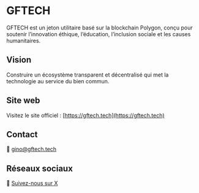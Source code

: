 # GFTECH

GFTECH est un jeton utilitaire basé sur la blockchain Polygon, conçu pour soutenir l’innovation éthique, l’éducation, l’inclusion sociale et les causes humanitaires.

## Vision
Construire un écosystème transparent et décentralisé qui met la technologie au service du bien commun.

## Site web
Visitez le site officiel : [https://gftech.tech](https://gftech.tech)

## Contact
📧 gino@gftech.tech

## Réseaux sociaux
🔗 [Suivez-nous sur X](https://x.com/GFTECHofficial)